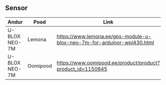 ## Sensor
| **Andur**     | **Pood** | **Link**                                                                |
|---------------|----------|-------------------------------------------------------------------------|
| U-BLOX NEO-7M | Lemona   | https://www.lemona.ee/gps-module-u-blox-neo-7m-for-arduinor-wpi430.html |
| U-BLOX NEO-7M | Oomipood | https://www.oomipood.ee/product/product?product_id=1150845              |

